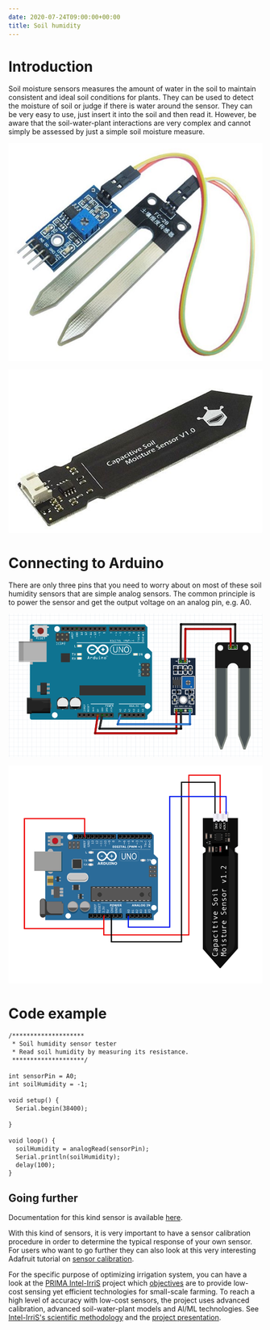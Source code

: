 ```yaml
---
date: 2020-07-24T09:00:00+00:00
title: Soil humidity
---
```


# Introduction

Soil moisture sensors measures the amount of water in the soil to maintain consistent and ideal soil conditions for plants.
They can be used to detect the moisture of soil or judge if there is water around the sensor. They can be very easy to use, 
just insert it into the soil and then read it. However, be aware that the soil-water-plant interactions are very complex and cannot simply be assessed by just a simple soil moisture measure. 


![soil-sensor](img/conduc-soil-sensor.jpeg)

![soil-sensor](img/cap-soil-sensor.jpeg)

# Connecting to Arduino

There are only three pins that you need to worry about on most of these soil humidity sensors that are simple analog sensors. The common principle is to power the sensor and get the output voltage on an analog pin, e.g. A0.

![soil-sensor](img/conduc-soil-sensor-arduino-wiring.png)

![soil-sensor](img/cap-soil-sensor-arduino-wiring.png)

# Code example

``` arduino
/********************
 * Soil humidity sensor tester
 * Read soil humidity by measuring its resistance.
 ********************/

int sensorPin = A0;
int soilHumidity = -1;

void setup() {
  Serial.begin(38400);

}

void loop() {
  soilHumidity = analogRead(sensorPin);
  Serial.println(soilHumidity);
  delay(100);
}
```


## Going further

Documentation for this kind sensor is available [here](http://www.mouser.com/ds/2/744/Seeed_101020008-838655.pdf).

With this kind of sensors, it is very important to have a sensor calibration procedure in order to determine the typical response of your own sensor. For users who want to go further they can also look at this very interesting Adafruit tutorial on [sensor calibration](https://learn.adafruit.com/calibrating-sensors/why-calibrate).

For the specific purpose of optimizing irrigation system, you can have a look at the [PRIMA Intel-IrriS](http://intel-irris.eu/) project which [objectives](http://intel-irris.eu/objectives) are to provide low-cost sensing yet efficient technologies for small-scale farming. To reach a high level of accuracy with low-cost sensors, the project uses advanced calibration, advanced soil-water-plant models and AI/ML technologies. See [Intel-IrriS's scientific methodology](http://intel-irris.eu/methodology) and the [project presentation](http://intel-irris.eu/wp-content/uploads/2021/12/Intel-Irris-presentation.pdf).


